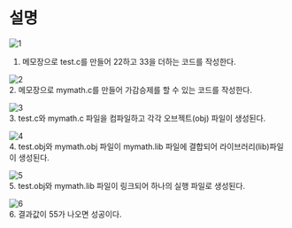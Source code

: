 # 설명
![1](https://github.com/jhj1228/c_lib/assets/43434644/459b1b7d-96dd-4d7c-be61-c512b6740739)<br>
1. 메모장으로 test.c를 만들어 22하고 33을 더하는 코드를 작성한다.
   
![2](https://github.com/jhj1228/c_lib/assets/43434644/a3201d3d-e34b-4a32-82f8-d4c230fc20f6)<br>
2. 메모장으로 mymath.c를 만들어 가감승제를 할 수 있는 코드를 작성한다.

![3](https://github.com/jhj1228/c_lib/assets/43434644/687f43b5-6f05-4dde-b85c-362f72df128d)<br>
3. test.c와 mymath.c 파일을 컴파일하고 각각 오브젝트(obj) 파일이 생성된다.

![4](https://github.com/jhj1228/c_lib/assets/43434644/bfb0345b-f6ac-427a-8ec9-de45db87096c)<br>
4. test.obj와 mymath.obj 파일이 mymath.lib 파일에 결합되어 라이브러리(lib)파일이 생성된다.

![5](https://github.com/jhj1228/c_lib/assets/43434644/56b20ad9-75fd-4eb7-8bd6-2e1cb0a994f1)<br>
5. test.obj와 mymath.lib 파일이 링크되어 하나의 실행 파일로 생성된다.

![6](https://github.com/jhj1228/c_lib/assets/43434644/982e8b41-4bf0-48a7-957f-ef3ed0a37ed9)<br>
6. 결과값이 55가 나오면 성공이다.
